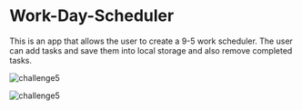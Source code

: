 # Work-Day-Scheduler

This is an app that allows the user to create a 9-5 work scheduler. The user can add tasks and save them into local storage and also remove completed tasks. 


![challenge5](https://user-images.githubusercontent.com/78002356/116019645-4b692d80-a60a-11eb-8674-10da74fabf01.JPG)

![challenge5](https://user-images.githubusercontent.com/78002356/116019719-7489be00-a60a-11eb-850f-abe3332e82b9.JPG)
